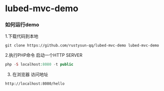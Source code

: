 # lubed-mvc-demo

### 如何运行demo

1.下载代码到本地

```
git clone https://github.com/rustysun-qq/lubed-mvc-demo lubed-mvc-demo
```

2.执行PHP命令 启动一个HTTP SERVER

```php
php -S localhost:8080 -t public
```

3. 在浏览器 访问地址

```
http://localhost:8080/hello
```